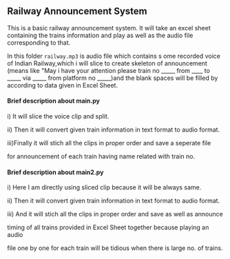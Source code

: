 ## Railway Announcement System

This is a basic railway announcement system.
It will take an excel sheet containing the trains information 
and play as well as the audio file corresponding to that.

In this folder ```railway.mp3``` is audio file which contains s
ome recorded voice of Indian Railway,which i will slice to create skeleton of announcement
(means like "May i have your attention please train no _____  from ____ to _____ via _____ 
from platform no _____)and the blank spaces will be filled by according 
to data given in Excel Sheet.

#### Brief description about main.py

i) It will slice the voice clip and split.

ii) Then it will convert given train information in text format to audio format.

iii)Finally it will stich all the clips in proper order and save a seperate file 

for announcement of each train having name related with train no.



#### Brief description about main2.py

i) Here I am directly using sliced clip because it will be always same.

ii) Then it will convert given train information in text format to audio format.

iii) And it will stich all the clips in proper order and save as well as announce

 timing of all trains provided in Excel Sheet together because playing an audio 
 
file one by one for each train will be tidious when there is large no. of trains.

